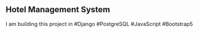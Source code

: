 <h2>Hotel Management System</h2>
<p>I am building this project in #Django #PostgreSQL #JavaScript #Bootstrap5</p>
